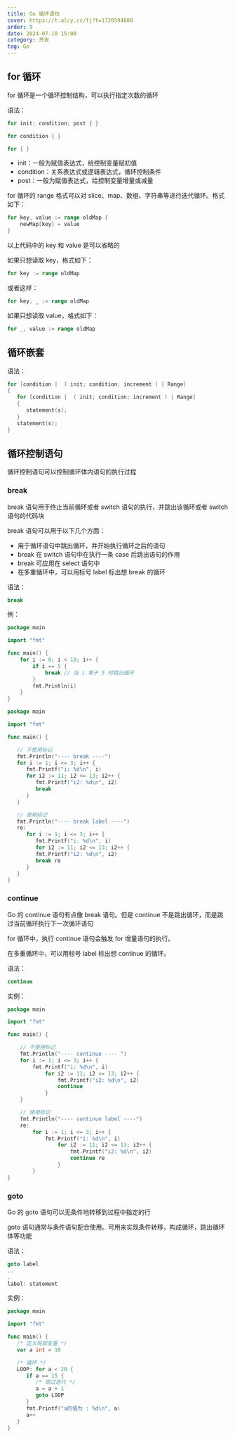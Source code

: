 ```yaml
---
title: Go 循环语句
cover: https://t.alcy.cc/fj?t=1720594800
order: 9
date: 2024-07-10 15:00
category: 开发
tag: Go
---
```


## for 循环

for 循环是一个循环控制结构，可以执行指定次数的循环

语法：

```Go
for init; condition; post { }
```

```Go
for condition { }
```

```Go
for { }
```

- init：一般为赋值表达式，给控制变量赋初值
- condition：关系表达式或逻辑表达式，循环控制条件
- post：一般为赋值表达式，给控制变量增量或减量

for 循环的 range 格式可以对 slice、map、数组、字符串等进行迭代循环。格式如下：

```Go
for key, value := range oldMap {
    newMap[key] = value
}
```

以上代码中的 key 和 value 是可以省略的

如果只想读取 key，格式如下：

```Go
for key := range oldMap
```

或者这样：

```Go
for key, _ := range oldMap
```

如果只想读取 value，格式如下：

```Go
for _, value := range oldMap
```

## 循环嵌套

语法：

```Go
for [condition |  ( init; condition; increment ) | Range]
{
   for [condition |  ( init; condition; increment ) | Range]
   {
      statement(s);
   }
   statement(s);
}
```

## 循环控制语句

循环控制语句可以控制循环体内语句的执行过程

### break

break 语句用于终止当前循环或者 switch 语句的执行，并跳出该循环或者 switch 语句的代码块

break 语句可以用于以下几个方面：

- 用于循环语句中跳出循环，并开始执行循环之后的语句
- break 在 switch 语句中在执行一条 case 后跳出语句的作用
- break 可应用在 select 语句中
- 在多重循环中，可以用标号 label 标出想 break 的循环

语法：

```Go
break
```

例：

```Go
package main

import "fmt"

func main() {
    for i := 0; i < 10; i++ {
        if i == 5 {
            break // 当 i 等于 5 时跳出循环
        }
        fmt.Println(i)
    }
}
```

```Go
package main

import "fmt"

func main() {

   // 不使用标记
   fmt.Println("---- break ----")
   for i := 1; i <= 3; i++ {
      fmt.Printf("i: %d\n", i)
      for i2 := 11; i2 <= 13; i2++ {
         fmt.Printf("i2: %d\n", i2)
         break
      }
   }

   // 使用标记
   fmt.Println("---- break label ----")
   re:
      for i := 1; i <= 3; i++ {
         fmt.Printf("i: %d\n", i)
         for i2 := 11; i2 <= 13; i2++ {
         fmt.Printf("i2: %d\n", i2)
         break re
      }
   }
}
```

### continue

Go 的 continue 语句有点像 break 语句。但是 continue 不是跳出循环，而是跳过当前循环执行下一次循环语句

for 循环中，执行 continue 语句会触发 for 增量语句的执行。

在多重循环中，可以用标号 label 标出想 continue 的循环。

语法：

```Go
continue
```

实例：

```Go
package main

import "fmt"

func main() {

    // 不使用标记
    fmt.Println("---- continue ---- ")
    for i := 1; i <= 3; i++ {
        fmt.Printf("i: %d\n", i)
            for i2 := 11; i2 <= 13; i2++ {
                fmt.Printf("i2: %d\n", i2)
                continue
            }
    }

    // 使用标记
    fmt.Println("---- continue label ----")
    re:
        for i := 1; i <= 3; i++ {
            fmt.Printf("i: %d\n", i)
                for i2 := 11; i2 <= 13; i2++ {
                    fmt.Printf("i2: %d\n", i2)
                    continue re
                }
        }
}
```

### goto

Go 的 goto 语句可以无条件地转移到过程中指定的行

goto 语句通常与条件语句配合使用。可用来实现条件转移，构成循环，跳出循环体等功能

语法：

```Go
goto label
..
.
label: statement
```

实例：

```Go
package main

import "fmt"

func main() {
   /* 定义局部变量 */
   var a int = 10

   /* 循环 */
   LOOP: for a < 20 {
      if a == 15 {
         /* 跳过迭代 */
         a = a + 1
         goto LOOP
      }
      fmt.Printf("a的值为 : %d\n", a)
      a++
   }
}
```
